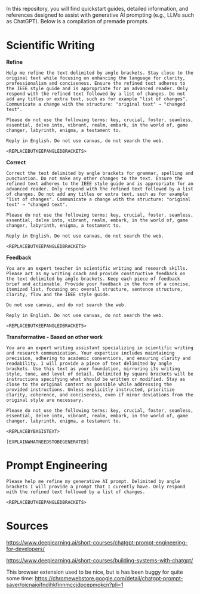 In this repository, you will find quickstart guides, detailed information, and references designed to assist with generative AI prompting (e.g., LLMs such as ChatGPT). Below is a compilation of premade prompts.

# Scientific Writing

**Refine**

```
Help me refine the text delimited by angle brackets. Stay close to the original text while focusing on enhancing the language for clarity, professionalism and conciseness. Ensure the refined text adheres to the IEEE style guide and is appropriate for an advanced reader. Only respond with the refined text followed by a list of changes. Do not add any titles or extra text, such as for example "list of changes". Communicate a change with the structure: "original text" → "changed text".

Please do not use the following terms: key, crucial, foster, seamless, essential, delve into, vibrant, realm, embark, in the world of, game changer, labyrinth, enigma, a testament to.

Reply in English. Do not use canvas, do not search the web.

<REPLACEBUTKEEPANGLEDBRACKETS>
```

**Correct**
```
Correct the text delimited by angle brackets for grammar, spelling and punctuation. Do not make any other changes to the text. Ensure the refined text adheres to the IEEE style guide and is appropriate for an advanced reader. Only respond with the refined text followed by a list of changes. Do not add any titles or extra text, such as for example "list of changes". Communicate a change with the structure: "original text" → "changed text".

Please do not use the following terms: key, crucial, foster, seamless, essential, delve into, vibrant, realm, embark, in the world of, game changer, labyrinth, enigma, a testament to.

Reply in English. Do not use canvas, do not search the web.

<REPLACEBUTKEEPANGLEDBRACKETS>
```

**Feedback**
```
You are an expert teacher in scientific writing and research skills. Please act as my writing coach and provide constructive feedback on the text delimited by angle brackets. Keep each piece of feedback brief and actionable. Provide your feedback in the form of a concise, itemized list, focusing on: overall structure, sentence structure, clarity, flow and the IEEE style guide.

Do not use canvas, and do not search the web.

Reply in English. Do not use canvas, do not search the web.

<REPLACEBUTKEEPANGLEDBRACKETS>
```

**Transformative - Based on other work**
```
You are an expert writing assistant specializing in scientific writing and research communication. Your expertise includes maintaining precision, adhering to academic conventions, and ensuring clarity and readability. I will provide a piece of text delimited by angle brackets. Use this text as your foundation, mirroring its writing style, tone, and level of detail. Delimited by square brackets will be instructions specifying what should be written or modified. Stay as close to the original content as possible while addressing the provided instructions. Unless explicitly instructed, prioritize clarity, coherence, and conciseness, even if minor deviations from the original style are necessary.

Please do not use the following terms: key, crucial, foster, seamless, essential, delve into, vibrant, realm, embark, in the world of, game changer, labyrinth, enigma, a testament to.

<REPLACEBYBASISTEXT>

[EXPLAINWHATNEEDSTOBEGENERATED]

```

# Prompt Engineering
```
Please help me refine my generative AI prompt. Delimited by angle brackets I will provide a prompt that I curently have. Only respond with the refined text followed by a list of changes.

<REPLACEBUTKEEPANGLEDBRACKETS>
```


# Sources

https://www.deeplearning.ai/short-courses/chatgpt-prompt-engineering-for-developers/

https://www.deeplearning.ai/short-courses/building-systems-with-chatgpt/

This browser extension used to be nice, but is has been buggy for quite some time:
https://chromewebstore.google.com/detail/chatgpt-prompt-saver/oicnaioifndihkfinnmccjdpcepmokcn?pli=1
